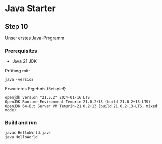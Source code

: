 # Java Starter #

## Step 10

Unser erstes Java-Programm

### Prerequisites
- Java 21 JDK

Prüfung mit:
```shell
java -version
```

Erwartetes Ergebnis (Beispiel):
```shell
openjdk version "21.0.2" 2024-01-16 LTS
OpenJDK Runtime Environment Temurin-21.0.2+13 (build 21.0.2+13-LTS)
OpenJDK 64-Bit Server VM Temurin-21.0.2+13 (build 21.0.2+13-LTS, mixed mode)
```

### Build and run

```shell
javac HelloWorld.java
java HelloWorld
```
